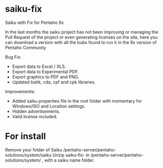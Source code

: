 # saiku-fix
Saiku with Fix for Pentaho 9x

In the last months the saiku project has not been improving or managing the Pull Request of the project or even generating licenses on the site, here you can download a version with all the bubs found to run it in the 9x version of Pentaho Community

Bug Fix:
- Export data to Excel / XLS.
- Export data to Experimental PDF.
- Export graphics to PDF and PNG.
- Updated batik, cda, cpf and cpk libraries.

Improvements:
- Added saiku.properties file in the root folder with momentary for Windows/ISO and Location settings.
- Hidden advertisements.
- Valid license included. 

# For install

Remove your folder of Saiku  <yourpehtahopath>/pentaho-server/pentaho-solutions/system/saiku
Unzip saiku-fix-<Releaseversion> in <yourpehtahopath>/pentaho-server/pentaho-solutions/system/ ,  with a saiku name folder.


